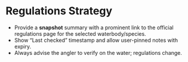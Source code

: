 # Regulations Strategy

- Provide a **snapshot** summary with a prominent link to the official regulations page for the selected waterbody/species.
- Show “Last checked” timestamp and allow user-pinned notes with expiry.
- Always advise the angler to verify on the water; regulations change.

